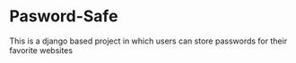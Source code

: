 # Pasword-Safe
This is a django based project in which users can store passwords for their favorite websites
